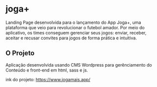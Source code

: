 # joga+

Landing Page desenvolvida para o lançamento do App Joga+, uma plataforma que veio para revolucionar o futebol amador. Por meio do aplicativo, os times conseguem gerenciar seus jogos: enviar, receber, aceitar e recusar convites para jogos de forma prática e intuitiva.

## O Projeto
Aplicação desenvolvida usando CMS Wordpress para gerênciamento do Conteúdo e front-end em html, sass e js.

ink do projeto: https://www.jogamais.app/
